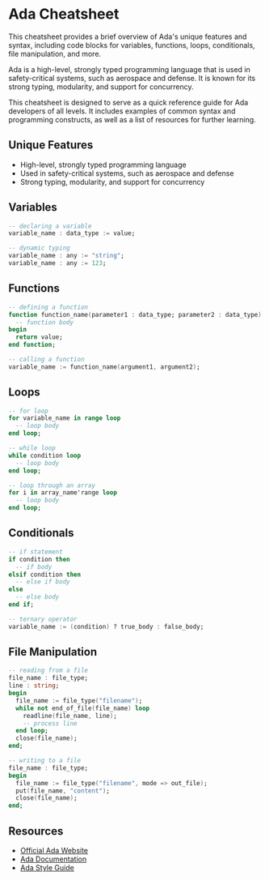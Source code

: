 # Ada Cheatsheet

This cheatsheet provides a brief overview of Ada's unique features and syntax, including code blocks for variables, functions, loops, conditionals, file manipulation, and more.

Ada is a high-level, strongly typed programming language that is used in safety-critical systems, such as aerospace and defense. It is known for its strong typing, modularity, and support for concurrency.

This cheatsheet is designed to serve as a quick reference guide for Ada developers of all levels. It includes examples of common syntax and programming constructs, as well as a list of resources for further learning.

## Unique Features
- High-level, strongly typed programming language
- Used in safety-critical systems, such as aerospace and defense
- Strong typing, modularity, and support for concurrency

## Variables
```ada
-- declaring a variable
variable_name : data_type := value;

-- dynamic typing
variable_name : any := "string";
variable_name : any := 123;
```

## Functions
```ada
-- defining a function
function function_name(parameter1 : data_type; parameter2 : data_type) return return_type is
  -- function body
begin
  return value;
end function;

-- calling a function
variable_name := function_name(argument1, argument2);
```

## Loops
```ada
-- for loop
for variable_name in range loop
  -- loop body
end loop;

-- while loop
while condition loop
  -- loop body
end loop;

-- loop through an array
for i in array_name'range loop
  -- loop body
end loop;
```

## Conditionals
```ada
-- if statement
if condition then
  -- if body
elsif condition then
  -- else if body
else
  -- else body
end if;

-- ternary operator
variable_name := (condition) ? true_body : false_body;
```

## File Manipulation
```ada
-- reading from a file
file_name : file_type;
line : string;
begin
  file_name := file_type("filename");
  while not end_of_file(file_name) loop
    readline(file_name, line);
    -- process line
  end loop;
  close(file_name);
end;

-- writing to a file
file_name : file_type;
begin
  file_name := file_type("filename", mode => out_file);
  put(file_name, "content");
  close(file_name);
end;
```

## Resources
- [Official Ada Website](https://www.adaic.org/)
- [Ada Documentation](https://www.adaic.org/resources/add_content/docs/95rat/RM-TTL.html)
- [Ada Style Guide](https://en.wikibooks.org/wiki/Ada_Style_Guide)